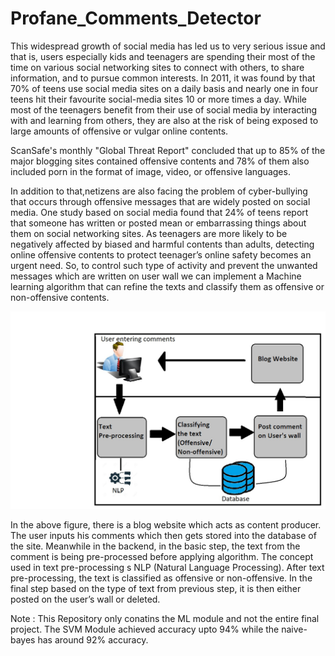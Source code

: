 # Profane_Comments_Detector

This widespread growth of social media has led us to very serious issue and that is, users especially kids and teenagers are spending their most of the time on various 
social networking sites to connect with others, to share information, and to pursue common interests. In 2011, it was found by that 70% of teens use social media sites 
on a daily basis and nearly one in four teens hit their favourite social-media sites 10 or more times a day. While most of the teenagers benefit from their use of social 
media by interacting with and learning from others, they are also at the risk of being exposed to large amounts of offensive or vulgar online contents. 

ScanSafe's monthly "Global Threat Report" concluded that up to 85% of the major blogging sites contained offensive contents and 78% of them also included porn in the 
format of image, video, or offensive languages.

In addition to that,netizens are also facing the problem of cyber-bullying that occurs through offensive messages that are widely posted on social media. One study based 
on social media found that 24% of teens report that someone has written or posted mean or embarrassing things about them on social networking sites. As teenagers are more 
likely to be negatively affected by biased and harmful contents than adults, detecting online offensive contents to protect teenager’s online safety becomes an urgent need.
So, to control such type of activity and prevent the unwanted messages which are written on user wall we can implement a Machine learning algorithm that can refine the 
texts and classify them as offensive or non-offensive contents.

![](images/SysArch.jpg)

In the above figure, there is a blog website which acts as content producer. The user inputs his comments which then gets stored into the database of the site. Meanwhile 
in the backend, in the basic step, the text from the comment is being pre-processed before applying algorithm. The concept used in text pre-processing s NLP (Natural Language
Processing). After text pre-processing, the text is classified as offensive or non-offensive. In the final step based on the type of text from previous step, it is then 
either posted on the user’s wall or deleted.

Note : This Repository only conatins the ML module and not the entire final project. The SVM Module achieved accuracy upto 94% while the naive-bayes has around 92% accuracy.
